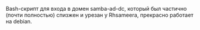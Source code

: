 Bash-скрипт для входа в домен samba-ad-dc, который был частично (почти полностью) спизжен и урезан у Rhsameera, прекрасно работает на debian. 
